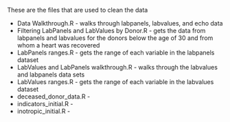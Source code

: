These are the files that are used to clean the data

* Data Walkthrough.R - walks through labpanels, labvalues, and echo data
* Filtering LabPanels and LabValues by Donor.R - gets the data from labpanels and labvalues for the donors below the age of 30 and from whom a heart was recovered
* LabPanels ranges.R - gets the range of each variable in the labpanels dataset
* LabValues and LabPanels walkthrough.R - walks through the labvalues and labpanels data sets
* LabValues ranges.R - gets the range of each variable in the labvalues dataset
* deceased_donor_data.R - 
* indicators_initial.R - 
* inotropic_initial.R -
